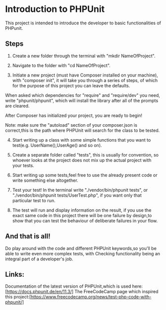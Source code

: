 # Introduction to PHPUnit

This project is intended to introduce the developer to basic functionalities of PHPunit.

 ## Steps

 1. Create a new folder through the terminal with "mkdir NameOfProject".

 2. Navigate to the folder with "cd NameOfProject".

 3. Initiate a new project (must have Composer installed on your machine),
 with "composer init", it will take you through a series of steps, of which 
 for the purpose of this project you can leave the defaults.

 When asked which dependencies for "require" and "require/dev" you need,
 write "phpunit/phpunit", which will install the library after all of the prompts
 are cleared.

 After Composer has initialized your project, you are ready to begin!

 Note: make sure the "autoload" section of your composer.json is correct,this is the path where PHPUnit will search for the 
 class to be tested.
 
 4. Start writing up a class with some simple functions that you want to test(e.g. UserName(),UserAge() and so on).

 5. Create a separate folder called "tests", this is usually for convention, so whoever looks at the project does not mix up the actual project with your tests.

 6. Start writing up some tests,feel free to use the already present code or write something else altogether.

 7. Test your test! In the terminal write "./vendor/bin/phpunit tests", or "./vendor/bin/phpunit  tests/UserTest.php",
 if you want only that particular test to run.

 8. The test will run and display information on the result, if you use the exact same code in this project there
 will be one failure by design,to show that you can test the behaviour of deliberate failures in your flow.

 ## And that is all!

 Do play around with the code and different PHPUnit keywords,so you'll be able to write even more complex tests,
 with Checking functionality being an integral part of a developer's job.

 ## Links:

 Documentation of the latest version of PHPUnit,which is used here:[https://docs.phpunit.de/en/11.3/]
 The FreeCodeCamp page which inspired this project:[https://www.freecodecamp.org/news/test-php-code-with-phpunit/]